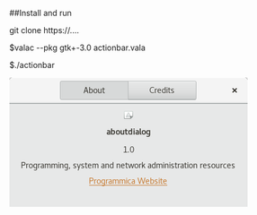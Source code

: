 ##Install and run

git clone https://....

$valac --pkg gtk+-3.0 actionbar.vala

$./actionbar  

![img/img.png](img/img.png)